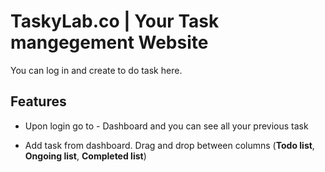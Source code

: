 # TaskyLab.co | Your Task mangegement Website

You can log in and create to do task here.

## Features

- Upon login go to - Dashboard and you can see all your previous task 

- Add task from dashboard. Drag and drop between columns (**Todo list**, **Ongoing list**, **Completed list**)


